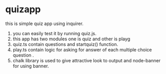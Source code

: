 # quizapp
 this is simple quiz app using inquirer.
 1. you can easily test it by running quiz.js.
 2. this app has two modules one is quiz and other is playg
 3. quiz.ts contain questions and startquiz() function.
 4. play.ts contain logic for asking for answer of each multiple
 choice question .
 5. chalk library is used to give attractive look to output and node-banner for using banner.
 